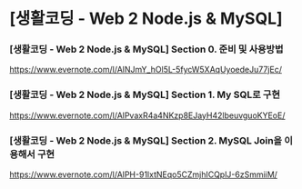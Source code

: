 # [생활코딩 - Web 2 Node.js & MySQL]

### [생활코딩 - Web 2 Node.js & MySQL] Section 0. 준비 및 사용방법
https://www.evernote.com/l/AlNJmY_hOl5L-5fycW5XAqUyoedeJu77jEc/

### [생활코딩 - Web 2 Node.js & MySQL] Section 1. My SQL로 구현
https://www.evernote.com/l/AlPvaxR4a4NKzp8EJayH42lbeuvguoKYEoE/

### [생활코딩 - Web 2 Node.js & MySQL] Section 2. MySQL Join을 이용해서 구현
https://www.evernote.com/l/AlPH-91lxtNEqo5CZmjhICQplJ-6zSmmiiM/